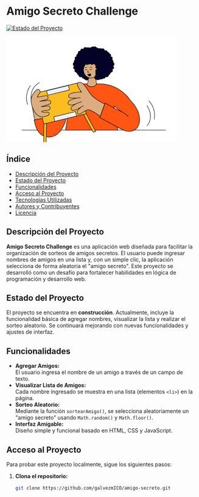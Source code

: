 # Amigo Secreto Challenge

[![Estado del Proyecto](https://img.shields.io/badge/estado-en%20construcci%C3%B3n-yellow.svg)](https://github.com/galvezmICO/amigo-secreto)

![Imagen de Portada](assets/amigo-secreto.png)

## Índice

- [Descripción del Proyecto](#descripción-del-proyecto)
- [Estado del Proyecto](#estado-del-proyecto)
- [Funcionalidades](#funcionalidades)
- [Acceso al Proyecto](#acceso-al-proyecto)
- [Tecnologías Utilizadas](#tecnologías-utilizadas)
- [Autores y Contribuyentes](#autores-y-contribuyentes)
- [Licencia](#licencia)

## Descripción del Proyecto

**Amigo Secreto Challenge** es una aplicación web diseñada para facilitar la organización de sorteos de amigos secretos. El usuario puede ingresar nombres de amigos en una lista y, con un simple clic, la aplicación selecciona de forma aleatoria el "amigo secreto". Este proyecto se desarrolló como un desafío para fortalecer habilidades en lógica de programación y desarrollo web.

## Estado del Proyecto

El proyecto se encuentra en **construcción**. Actualmente, incluye la funcionalidad básica de agregar nombres, visualizar la lista y realizar el sorteo aleatorio. Se continuará mejorando con nuevas funcionalidades y ajustes de interfaz.

## Funcionalidades

- **Agregar Amigos:**  
  El usuario ingresa el nombre de un amigo a través de un campo de texto.  
- **Visualizar Lista de Amigos:**  
  Cada nombre ingresado se muestra en una lista (elementos `<li>`) en la página.
- **Sorteo Aleatorio:**  
  Mediante la función `sortearAmigo()`, se selecciona aleatoriamente un "amigo secreto" usando `Math.random()` y `Math.floor()`.
- **Interfaz Amigable:**  
  Diseño simple y funcional basado en HTML, CSS y JavaScript.

## Acceso al Proyecto

Para probar este proyecto localmente, sigue los siguientes pasos:

1. **Clona el repositorio:**
   ```bash
   git clone https://github.com/galvezmICO/amigo-secreto.git

